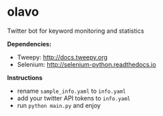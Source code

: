 # olavo
Twitter bot for keyword monitoring and statistics

**Dependencies:**
- Tweepy: http://docs.tweepy.org
- Selenium: http://selenium-python.readthedocs.io

**Instructions**
- rename `sample_info.yaml` to `info.yaml`
- add your twitter API tokens to `info.yaml`
- run `python main.py` and enjoy



